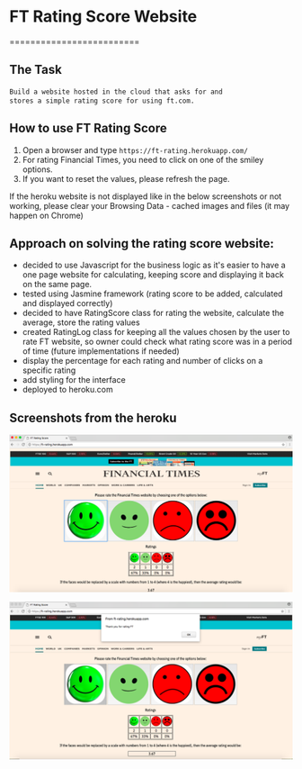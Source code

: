 # FT Rating Score Website
=========================

## The Task

```
Build a website hosted in the cloud that asks for and
stores a simple rating score for using ft.com.
```

## How to use FT Rating Score

1. Open a browser and type ``` https://ft-rating.herokuapp.com/ ```
2. For rating Financial Times, you need to click on one of the smiley options.
3. If you want to reset the values, please refresh the page.

If the heroku website is not displayed like in the below screenshots or not working, please clear your Browsing Data - cached images and files (it may happen on Chrome)

## Approach on solving the rating score website:

 - decided to use Javascript for the business logic as it's easier to have a one page website for calculating, keeping score and displaying it back on the same page.
 - tested using Jasmine framework (rating score to be added, calculated and displayed correctly)
 - decided to have RatingScore class for rating the website, calculate the average, store the rating values
 - created RatingLog class for keeping all the values chosen by the user to rate FT website, so owner could check what rating score was in a period of time (future implementations if needed)
 - display the percentage for each rating and number of clicks on a specific rating
 - add styling for the interface
 - deployed to heroku.com

## Screenshots from the heroku

 ![alt tag](public/Rating_page.png)

 ![alt tag](public/thank_you.png)
